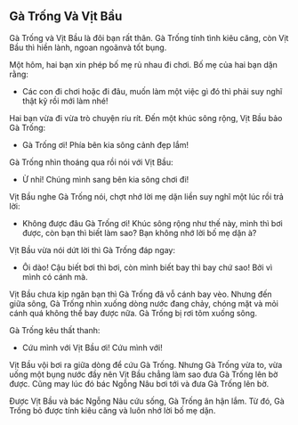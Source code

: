 ## Gà Trống Và Vịt Bầu

Gà Trống và Vịt Bầu là đôi bạn rất thân. Gà Trống tính tình kiêu căng, còn Vịt Bầu thì hiền lành, ngoan ngoãnvà tốt bụng.

Một hôm, hai bạn xin phép bố mẹ rủ nhau đi chơi. Bố mẹ của hai bạn dặn rằng:

- Các con đi chơi hoặc đi đâu, muốn làm một việc gì đó thì phải suy nghĩ thật kỹ rồi mới làm nhé!

Hai bạn vừa đi vừa trò chuyện ríu rít. Đến một khúc sông rộng, Vịt Bầu bảo Gà Trống:

- Gà Trống ơi! Phía bên kia sông cảnh đẹp lắm!

Gà Trống nhìn thoáng qua rồi nói với Vịt Bầu:

- Ừ nhỉ! Chúng mình sang bên kia sông chơi đi!

Vịt Bầu nghe Gà Trống nói, chợt nhớ lời mẹ dặn liền suy nghĩ một lúc rồi trả lời:

- Không được đâu Gà Trống ơi! Khúc sông rộng như thế này, mình thì bơi được, còn bạn thì biết làm sao? Bạn không nhớ lời bố mẹ dặn à?

Vịt Bầu vừa nói dứt lời thì Gà Trống đáp ngay:

- Ôi dào! Cậu biết bơi thì bơi, còn mình biết bay thì bay chứ sao! Bởi vì mình có cánh mà.

Vịt Bầu chưa kịp ngăn bạn thì Gà Trống đã vỗ cánh bay vèo. Nhưng đến giữa sông, Gà Trống nhìn xuống dòng nước đang chảy, chóng mặt và mỏi cánh quá không thể bay được nữa. Gà Trống bị rơi tõm xuống sông. 

Gà Trống kêu thất thanh:

- Cứu mình với Vịt Bầu ơi! Cứu mình với!

Vịt Bầu vội bơi ra giữa dòng để cứu Gà Trống. Nhưng Gà Trống vừa to, vừa uống một bụng nước đầy nên Vịt Bầu chẳng làm sao đưa Gà Trống lên bờ được. Cũng may lúc đó bác Ngỗng Nâu bơi tới và đưa Gà Trống lên bờ.

Được Vịt Bầu và bác Ngỗng Nâu cứu sống, Gà Trống ân hận lắm. Từ đó, Gà Trống bỏ được tính kiêu căng và luôn nhớ lời bố mẹ dặn.
